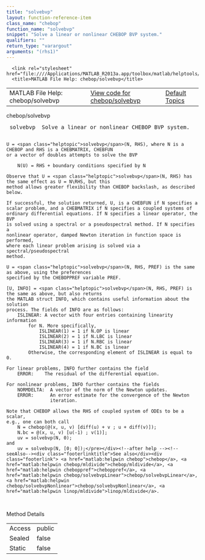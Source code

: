 ```yaml
---
title: "solvebvp"
layout: function-reference-item
class_name: "chebop"
function_name: "solvebvp"
snippet: "Solve a linear or nonlinear CHEBOP BVP system."
qualifiers: ""
return_type: "varargout"
arguments: "(rhs1)"
---
```


<html>
   <head>
      <meta http-equiv="Content-Type" content="text/html; charset=utf-8">
   
      <link rel="stylesheet" href="file:////Applications/MATLAB_R2013a.app/toolbox/matlab/helptools/private/helpwin.css">
      <title>MATLAB File Help: chebop/solvebvp</title>
   </head>
   <body>
      <!--Single-page help-->
      <table border="0" cellspacing="0" width="100%">
         <tr class="subheader">
            <td class="headertitle">MATLAB File Help: chebop/solvebvp</td>
            <td class="subheader-left"><a href="matlab:edit chebop/solvebvp">View code for chebop/solvebvp</a></td>
            <td class="subheader-right"><a href="matlab:helpwin">Default Topics</a></td>
         </tr>
      </table>
      <div class="title">chebop/solvebvp</div>
      <div class="helptext"><pre><!--helptext --> <span class="helptopic">solvebvp</span>  Solve a linear or nonlinear CHEBOP BVP system.
 
    U = <span class="helptopic">solvebvp</span>(N, RHS), where N is a CHEBOP and RHS is a CHEBMATRIX, CHEBFUN
    or a vector of doubles attempts to solve the BVP
 
        N(U) = RHS + boundary conditions specified by N
 
    Observe that U = <span class="helptopic">solvebvp</span>(N, RHS) has the same effect as U = N\RHS, but this
    method allows greater flexibility than CHEBOP backslash, as described below.
 
    If successful, the solution returned, U, is a CHEBFUN if N specifies a
    scalar problem, and a CHEBMATRIX if N specifies a coupled systems of
    ordinary differential equations. If N specifies a linear operator, the BVP
    is solved using a spectral or a pseudospectral method. If N specifies a
    nonlinear operator, damped Newton iteration in function space is performed,
    where each linear problem arising is solved via a spectral/pseudospectral
    method.
 
    U = <span class="helptopic">solvebvp</span>(N, RHS, PREF) is the same as above, using the preferences
    specified by the CHEBOPPREF variable PREF.
 
    [U, INFO] = <span class="helptopic">solvebvp</span>(N, RHS, PREF) is the same as above, but also returns
    the MATLAB struct INFO, which contains useful information about the solution
    process. The fields of INFO are as follows:
        ISLINEAR: A vector with four entries containing linearity information
            for N. More specifically, 
                ISLINEAR(1) = 1 if N.OP is linear
                ISLINEAR(2) = 1 if N.LBC is linear
                ISLINEAR(3) = 1 if N.RBC is linear
                ISLINEAR(4) = 1 if N.BC is linear
            Otherwise, the corresponding element of ISLINEAR is equal to 0.
    
    For linear problems, INFO further contains the field
        ERROR:    The residual of the differential equation.
 
    For nonlinear problems, INFO further contains the fields
        NORMDELTA:  A vector of the norm of the Newton updates.
        ERROR:      An error estimate for the convergence of the Newton
                    iteration.
 
    Note that CHEBOP allows the RHS of coupled system of ODEs to be a scalar,
    e.g., one can both call
        N = chebop(@(x, u, v) [diff(u) + v ; u + diff(v)]);
        N.bc = @(x, u, v) [u(-1) ; v(1)];
        uv = solvebvp(N, 0);
    and
        uv = solvebvp(N, [0; 0]);</pre></div><!--after help --><!--seeAlso--><div class="footerlinktitle">See also</div><div class="footerlink"> <a href="matlab:helpwin chebop">chebop</a>, <a href="matlab:helpwin chebop/mldivide">chebop/mldivide</a>, <a href="matlab:helpwin cheboppref">cheboppref</a>, <a href="matlab:helpwin chebop/solvebvpLinear">chebop/solvebvpLinear</a>, 
    <a href="matlab:helpwin chebop/solvebvpNonlinear">chebop/solvebvpNonlinear</a>, <a href="matlab:helpwin linop/mldivide">linop/mldivide</a>.
</div>
      <!--Method-->
      <div class="sectiontitle">Method Details</div>
      <table class="class-details">
         <tr>
            <td class="class-detail-label">Access</td>
            <td>public</td>
         </tr>
         <tr>
            <td class="class-detail-label">Sealed</td>
            <td>false</td>
         </tr>
         <tr>
            <td class="class-detail-label">Static</td>
            <td>false</td>
         </tr>
      </table>
   </body>
</html>
